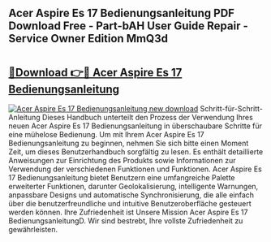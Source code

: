 ## Acer Aspire Es 17 Bedienungsanleitung PDF Download Free - Part-bAH User Guide Repair - Service Owner Edition MmQ3d

# <h2><a href="http://df5t0l3.blite.top/?on=Acer+Aspire+Es+17+Bedienungsanleitung">🔗Download 👉🔴 Acer Aspire Es 17 Bedienungsanleitung</a></h2>

[![Acer Aspire Es 17 Bedienungsanleitung new download](https://i.imgur.com/lujVjoI.png)](http://df5t0l3.blite.top/?on=Acer+Aspire+Es+17+Bedienungsanleitung)
Schritt-für-Schritt-Anleitung Dieses Handbuch unterteilt den Prozess der Verwendung Ihres neuen Acer Aspire Es 17 Bedienungsanleitung in überschaubare Schritte für eine mühelose Bedienung. Um mit Ihrem Acer Aspire Es 17 Bedienungsanleitung zu beginnen, nehmen Sie sich bitte einen Moment Zeit, um dieses Benutzerhandbuch sorgfältig zu lesen. Es enthält detaillierte Anweisungen zur Einrichtung des Produkts sowie Informationen zur Verwendung der verschiedenen Funktionen und Funktionen. Acer Aspire Es 17 Bedienungsanleitung bietet Benutzern eine umfangreiche Palette erweiterter Funktionen, darunter Geolokalisierung, intelligente Warnungen, anpassbare Designs und automatische Synchronisierung, die alle einfach über die benutzerfreundliche und intuitive Benutzeroberfläche gesteuert werden können. Ihre Zufriedenheit ist Unsere Mission Acer Aspire Es 17 BedienungsanleitungD. Wir sind bestrebt, Ihre vollste Zufriedenheit zu gewährleisten.
